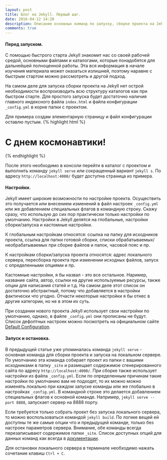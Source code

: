 ```yaml
---
layout: post
title: Блог на Jekyll. Первый шаг.
date: 2016-04-12 14:20
description: Описание основных команд по запуску, сборке проекта на Jekyll, основные параметры настройки Jekyll
comments: true
---
```

#### Перед запуском.
С помощью быстрого старта Jekyll знакомит нас со своей рабочей средой, основными файлами и каталогами, которые понадобятся для дальнейшей полноценной работы. Эта вся информация в начале изучения материала может оказаться излишней, поэтому наравне с быстрым стартом можно рассмотреть и другой подход.

На самом деле для запуска сборки проекта на Jekyll нет острой необходимости воспроизводить всю структуру каталогов как при быстром старте. Для простого запуска будет достаточно наличия главного индексного файла `index.html` и  файла конфигурации `_config.yml` в корне папки с проектом.

Для примера создам элементарную страницу и файл конфигурации оставлю пустым.
{% highlight html %}
<!DOCTYPE html>
<html lang="en">
<head>
  <meta charset="UTF-8">
  <title>Jekyll blog</title>
</head>
<body>
  <h1>С днем космонавтики!</h1>
</body>
</html>
{% endhighlight %}


После этого необходимо в консоли перейти в каталог с проектом и выполнить команду `jekyll serve` или сокращенный вариант `jekyll s`. По адресу `http://localhost:4000/` будет доступна страница из примера.


#### Настройки.
Jekyll имеет широкие возможности по настройке проекта. Осуществить это получается или внесением изменений в файл настроек `_config.yml` или же добавлением специальных флагов в командную строку. Скажу сразу, что использую до сих пор практически только настройки по умолчанию. Настройки в Jekyll делятся на глобальные, настройки сборки/запуска и кастомные настройки.

К глобальным настройкам относятся: ссылка на папку для исходников проекта, ссылка для папки готовой сборки, списки обрабатываемых/необрабатываемых при сборке файлов и папок, часовой пояс и пр.

К настройкам сборки/запуска проекта относятся: адрес локального сервера, пересборка проекта при изменении исходных файлов, запуск с определенными опциями и пр.

Кастомные настройки, я бы назвал - это все остальное. Наример, название сайта, автор, ссылки на другие используемые ресурсы, также опции для написания статей и т.д. На самом деле этот список он достаточно абстрактный, потому что добавляется в настройки фактически что угодно. Отчасти некоторые настройки я бы отнес в другие категории, но не в этом их суть.

При создании нового проекта Jekyll использует свои настройки по умолчанию, однако, в файле `_config.yml` они прописаны не будут. Список дефолтных настроек можно посмотреть на официальном сайте [Default Configuration](https://jekyllrb.com/docs/configuration/#default-configuration).

#### Запуск и остановка.

В предыдущей статье уже упоминалась команда `jekyll serve` - основная команда для сборки проекта и запуска на локальном сервере. По умолчанию эта команда собирает проект из папки с вашими исходниками в папку `_site` и размещает содержимое сгенерированного сайта по адресу `http://localhost:4000/`. При сборке также использует настройки из файла `_config.yml`. Если по определенным причинам такие настройки по умолчанию вам не подходят, то их можно можно изменять локально при каждом запуске команды или же глобально в настройках `_config.yml`. В командной строке это делается добавлением специальных флагов к основной команде. Например, `jekyll serve --port 8888`, запускает сервер на 8888 порту.

Если требуется только собрать проект без запуска локального сервера, то можно воспользоваться командой `jekyll build`. По логике вещей ей доступны те же самые опции что и предыдущей команде, только без настроек параметров сервера. Внимание, обе команды всегда перезаписывают содержимое папки `_site`. Список доступных опций для данных команд как всегда в [документации](https://jekyllrb.com/docs/configuration/#build-command-options).

Для остановки локального сервера в терминале необходимо нажать сочетание клавиш `Ctrl + C`.
